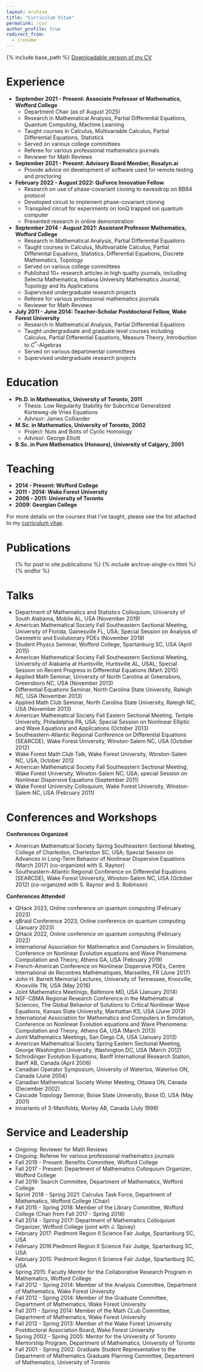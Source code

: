 ```yaml
---
layout: archive
title: "Curriculum Vitae"
permalink: /cv/
author_profile: true
redirect_from:
  - /resume
---
```


{% include base_path %}
[Downloadable version of my CV](/files/pigottcv_trim.pdf)

Experience
======
* **September 2021 - Present: Associate Professor of Mathematics, Wofford College**
  * Department Chair (as of August 2025)
  * Research in Mathematical Analysis, Partial Differential Equations, Quantum Computing, Machine Learning
  * Taught courses in Calculus, Multivariable Calculus, Partial Differential Equations, Statistics
  * Served on various college committees
  * Referee for various professional mathematics journals
  * Reviewer for Math Reviews
* **September 2021 - Present: Advisory Board Member, Rosalyn.ai**
  * Provide advice on development of software used for remote testing and proctoring
* **February 2022 - August 2022: QuForce Innovation Fellow**
  * Research on use of phase-covariant cloning to eavesdrop on BB84 protocol
  * Developed circuit to implement phase-covariant cloning
  * Transpiled circuit for experiments on IonQ trapped ion quantum computer
  * Presented research in online demonstration
* **September 2014 - August 2021: Assistant Professor Mathematics, Wofford College**
  * Research in Mathematical Analysis, Partial Differential Equations
  * Taught courses in Calculus, Multivariable Calculus, Partial Differential Equations, Statistics, Differential Equations, Discrete Mathematics, Topology
  * Served on various college committees
  * Published 10+ research articles in high quality journals, including Selecta Mathematica, Indiana University Mathematics Journal, Topology and Its Applications
  * Supervised undergraduate research projects
  * Referee for various professional mathematics journals
  * Reviewer for Math Reviews
* **July 2011 - June 2014: Teacher-Scholar Postdoctoral Fellow, Wake Forest University**
  * Research in Mathematical Analysis, Partial Differential Equations
  * Taught undergraduate and graduate level courses including Calculus, Partial Differential Equations, Measure Theory, Introduction to $C^{\ast}$-Algebras
  * Served on various departmental committees
  * Supervised undergraduate research projects

Education
======
* **Ph.D. in Mathematics, University of Toronto, 2011**
  * Thesis: Low Regularity Stability for Subcritical Generalized Korteweg-de Vries Equations
  * Advisor: James Colliander
* **M.Sc. in Mathematics, University of Toronto, 2002**
  * Project: Nuts and Bolts of Cyclic Homology
  * Advisor: George Elliott
* **B.Sc. in Pure Mathematics (Honours), University of Calgary, 2001**


  
Teaching
======
* **2014 - Present: Wofford College**
* **2011 - 2014: Wake Forest University**
* **2006 - 2011: University of Toronto**
* **2009: Georgian College**

For more details on the courses that I've taught, please see the list attached to my [curriculum vitae](/files/pigottcv.pdf).

Publications
======
  <ul>{% for post in site.publications %}
    {% include archive-single-cv.html %}
  {% endfor %}</ul>
  
Talks
======
* Department of Mathematics and Statistics Colloquium, University of South Alabama, Moblie AL, USA (November 2019)
* American Mathematical Society Fall Southeastern Sectional Meeting, University of Florida, Gainesville FL, USA; Special Session on Analysis of Geometric and Evolutionary PDEs (November 2019)
* Student Physcs Seminar, Wofford College, Spartanburg SC, USA (April 2015)
* American Mathematical Society Fall Southeastern Sectional Meeting, University of Alabama at Huntsville, Huntsville AL, USAL; Special Session on Recent Progress in Differential Equations (Marh 2015)
* Applied Math Seminar, University of North Carolina at Greensboro, Greensboro NC, USA (November 2013)
* Differential Equations Seminar, North Carolina State University, Raleigh NC, USA (November 2013)
* Applied Math Club Seminar, North Carolina State University, Raleigh NC, USA (November 2013)
* American Mathematical Society Fall Eastern Sectional Meeting, Temple University, Philadelphia PA, USA; Special Session on Nonlinear Elliptic and Wave Equations and Applications (October 2013)
* Southeastern-Atlantic Regional Conference on Differential Equations (SEARCDE), Wake Forest University, Winston-Salem NC, USA (October 2012)
* Wake Forest Math Club Talk, Wake Forest University, Winston-Salem NC, USA, October 2012
* American Mathematical Society Fall Southeastern Sectional Meeting, Wake Forest University, Winston-Salem NC, USA; special Session on Nonlinear Dispersive Equations (September 2011)
* Wake Forest University Colloquium, Wake Forest University, Winston-Salem NC, USA (February 2011)

Conferences and Workshops
======
**Conferences Organized**
* American Mathematical Society Spring Southeastern Sectional Meeting, College of Charleston, Charleston SC, USA; Special Session on Advances in Long-Term Behavior of Nonlinear Dispersive Equations (March 2017) (co-organized with S. Raynor)
* Southeastern-Atlantic Regional Conference on Differential Equations (SEARCDE), Wake Forest University, Winston-Salem NC, USA (October 2012) (co-organized with S. Raynor and S. Robinson)

**Conferences Attended**
* QHack 2023, Online conference on quantum computing (February 2023)
* qBraid Conference 2023, Online conference on quantum computing (January 2023)
* QHack 2022, Online conference on quantum computing (February 2022)
* International Association for Mathematics and Computers in Simulation, Conference on Nonlinear Evolution equations and Wave Phenomena: Computation and Theory, Athens GA, USA (February 2019)
* French-American Conference on Nonlinear Dispersive PDEs, Centre International de Recontres Mathématiques, Marseilles, FR (June 2017)
* John H. Barrett Memorial Lectures, University of Tennessee, Knoxville, Knoxville TN, USA (May 2016)
* Joint Mathematics Meetinigs, Baltimore MD, USA (January 2014)
* NSF-CBMA Regional Research Conference in the Mathematical Sciences, The Global Behavior of Solutions to Critical Nonlinear Wave Equations, Kansas State University, Manhattan KS, USA (June 2013)
* International Association for Mathematics and Computers in Simulation, Conference on Nonlinear Evolution equations and Wave Phenomena: Computation and Theory, Athens GA, USA (March 2013)
* Joint Mathematics Meetings, San Diego CA, USA (January 2013)
* American Mathematical Society Spring Eastern Sectional Meeting, George Washington University, Washington DC, USA (March 2012)
* Schrodinger Evolution Equations, Banff International Research Station, Banff AB, Canada (April 2006)
* Canadian Operator Symposium, University of Waterloo, Waterloo ON, Canada (June 2004)
* Canadian Mathematical Society Winter Meeting, Ottawa ON, Canada (December 2002)
* Cascade Topology Seminar, Boise State University, Boise ID, USA (May 2001)
* Invariants of 3-Manifolds, Morley AB, Canada (July 1999)
  

  
Service and Leadership
======
* Ongoing: Reviewer for Math Reviews
* Ongoing: Referee for various professional mathematics journals
* Fall 2019 - Present: Benefits Committee, Wofford College
* Fall 2017 - Present: Department of Mathematics Colloquium Organizer, Wofford College
* Fall 2019: Search Committee, Department of Mathematics, Wofford College
* Sprint 2018 - Spring 2021: Calculus Task Force, Department of Mathematics, Wofford College (Chair)
* Fall 2015 - Spring 2018: Member of the Library Committee, Wofford College (Chair from Fall 2017 - Spring 2018)
* Fall 2014 - Spring 2017: Department of Mathematics Colloquium Organizer, Wofford College (joint with J. Spivey)
* February 2017: Piedmont Region II Science Fair Judge, Spartanburg SC, USA
* February 2016:Piedmont Region II Science Fair Judge, Spartanburg SC, USA
* February 2015: Piedmont Region II Science Fair Judge, Spartanburg SC, USA
* Spring 2015: Faculty Mentor for the Collaborative Research Program in Mathematics, Wofford College
* Fall 2012 - Spring 2014: Member of the Analysis Committee, Department of Mathematics, Wake Forest University
* Fall 2012 - Spring 2014: Member of the Graduate Committee, Department of Mathematics, Wake Forest University
* Fall 2011 - Spring 2014: Member of the Math CLub Committee, Department of Mathematics, Wake Forest University
* Fall 2012 - Spring 2013: Member of the Wake Forest University Postdoctoral Association Board, Wake Forest University
* Spring 2002 - Spring 2005: Mentor for the University of Toronto Mentorship Program, Department of Mathematics, University of Toronto
* Fall 2001 - Spring 2002: Graduate Student Representative to the Department of Mathematics Graduate Planning Committee, Department of Mathematics, University of Toronto

